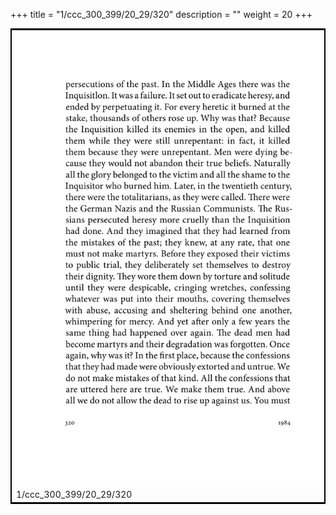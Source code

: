 +++
title = "1/ccc_300_399/20_29/320"
description = ""
weight = 20
+++

<table style="border:2px solid black;max-width:800px;max-height:800px;" 
><tr><td><img class="center-fit-jpg"
src="/jpg_/out_jpg_1984__320.jpg"  >1/ccc_300_399/20_29/320</img></td></tr></table>